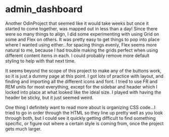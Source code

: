 # admin_dashboard

Another OdinProject that seemed like it would take weeks but once it started to come together, was mapped out in less than a day! Since there were so many things to align, I did some experimenting with using Grid on some and Flex on others. It was pretty easy to get things to pop into place where I wanted using either...for spacing things evenly, Flex seems more natural to me, because I had trouble making the grids perfect when using different content items in each. I could probably remove more default styling to help with that next time.

It seems beyond the scope of this project to make any of the buttons work, so it is just a dummy page at this point. I got lots of practice with layout, and finding and importing all the different icons and font. I tried to use FR and REM units for most everything, except for the sidebar and header which I locked into place at what looked like the ideal size. I played with having the header be sticky, but it just seemed weird. 

One thing I definitely want to read more about is organizing CSS code...I tried to go in order through the HTML so they line up pretty well as you look through both, but I could see it quickly getting difficult to find something specific, or figure out where a certain style is coming from, once the project gets much larger.